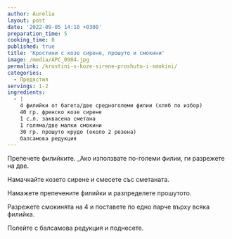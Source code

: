 ```yaml
---
author: Aurelia
layout: post
date: '2022-09-05 14:10 +0300'
preparation_time: 5
cooking_time: 0
published: true
title: 'Кростини с козе сирене, прошуто и смокини'
image: /media/APC_0984.jpg
permalink: /krostini-s-koze-sirene-proshuto-i-smokini/
categories:
  - Предястия
servings: 1-2
ingredients:
  - |
    4 филийки от багета/две средноголеми филии (хляб по избор)
    40 гр. френско козе сирене
    1 с.л. заквасена сметана
    1 голяма/две малки смокини
    30 гр. прошуто крудо (около 2 резена)
    балсамова редукция
---
```

Препечете филийките. _Ако използвате по-големи филии, ги разрежете на две.

Намачкайте козето сирене и смесете със сметаната.

Намажете препечените филийки и разпределете прошутото.

Разрежете смокинята на 4 и поставете по едно парче върху всяка филийка.

Полейте с балсамова редукция и поднесете.
